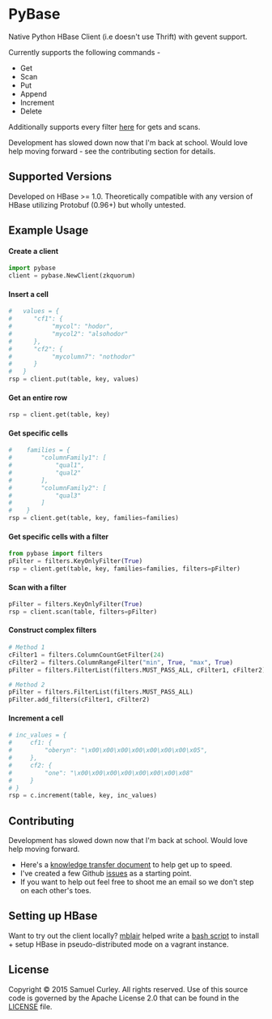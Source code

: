 # PyBase
Native Python HBase Client (i.e doesn't use Thrift) with gevent support.

Currently supports the following commands -

- Get
- Scan
- Put
- Append
- Increment
- Delete

Additionally supports every filter [here](/filters.py) for gets and scans.

Development has slowed down now that I'm back at school. Would love help moving forward - see the contributing section for details.

## Supported Versions

Developed on HBase >= 1.0. Theoretically compatible with any version of HBase utilizing Protobuf (0.96+) but wholly untested.

## Example Usage

#### Create a client
```python
import pybase
client = pybase.NewClient(zkquorum)
```
#### Insert a cell
```python
#   values = {
#      "cf1": {
#           "mycol": "hodor",
#           "mycol2": "alsohodor"
#      },
#      "cf2": {
#           "mycolumn7": "nothodor"
#      }
#   }
rsp = client.put(table, key, values)
```

#### Get an entire row
```python
rsp = client.get(table, key)
```

#### Get specific cells
```python
#    families = {
#        "columnFamily1": [
#            "qual1",
#            "qual2"
#        ],
#        "columnFamily2": [
#            "qual3"
#        ]
#    }
rsp = client.get(table, key, families=families)
```

#### Get specific cells with a filter
```python
from pybase import filters
pFilter = filters.KeyOnlyFilter(True)
rsp = client.get(table, key, families=families, filters=pFilter)
```

#### Scan with a filter
```python
pFilter = filters.KeyOnlyFilter(True)
rsp = client.scan(table, filters=pFilter)
```

#### Construct complex filters
```python
# Method 1
cFilter1 = filters.ColumnCountGetFilter(24)
cFilter2 = filters.ColumnRangeFilter("min", True, "max", True)
pFilter = filters.FilterList(filters.MUST_PASS_ALL, cFilter1, cFilter2)

# Method 2
pFilter = filters.FilterList(filters.MUST_PASS_ALL)
pFilter.add_filters(cFilter1, cFilter2)
```

#### Increment a cell
```python
# inc_values = {
#     cf1: {
#         "oberyn": "\x00\x00\x00\x00\x00\x00\x00\x05",
#     },
#     cf2: {
#         "one": "\x00\x00\x00\x00\x00\x00\x00\x08"
#     }
# }
rsp = c.increment(table, key, inc_values)
```

## Contributing

Development has slowed down now that I'm back at school. Would love help moving forward.

- Here's a [knowledge transfer document](/DESIGN.md) to help get up to speed.
- I've created a few Github [issues](https://github.com/CurleySamuel/PyBase/issues) as a starting point.
- If you want to help out feel free to shoot me an email so we don't step on each other's toes.

## Setting up HBase

Want to try out the client locally? [mblair](https://github.com/mblair) helped write a [bash script](/setup_hbase.bash) to install + setup HBase in pseudo-distributed mode on a vagrant instance.

## License

Copyright © 2015 Samuel Curley. All rights reserved. Use of this source code is governed by the Apache License 2.0 that can be found in the [LICENSE](LICENSE) file.
